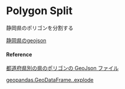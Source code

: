Polygon Split
===============


静岡県のポリゴンを分割する

[静岡県のgeojson](https://github.com/ohwada/World_Countries/blob/main/geojson/japan_prefectures/geojson/shizuoka.geojson)


#### Reference

[都道府県別の県のポリゴンの GeoJson ファイル](https://github.com/ohwada/World_Countries/tree/main/geojson/japan_prefectures)

[geopandas.GeoDataFrame..explode](https://geopandas.org/en/stable/docs/reference/api/geopandas.GeoDataFrame.explode.html)
